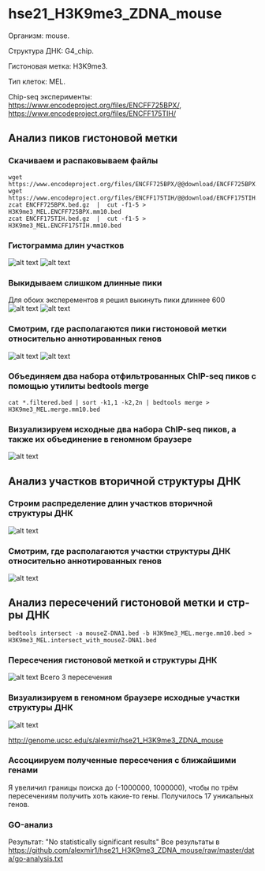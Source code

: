 # hse21_H3K9me3_ZDNA_mouse
Организм: mouse.

Структура ДНК: G4_chip.

Гистоновая метка: H3K9me3.

Тип клеток: MEL.

Chip-seq эксперименты: https://www.encodeproject.org/files/ENCFF725BPX/, https://www.encodeproject.org/files/ENCFF175TIH/

## Анализ пиков гистоновой метки
### Скачиваем и распаковываем файлы
```
wget https://www.encodeproject.org/files/ENCFF725BPX/@@download/ENCFF725BPX.bed.gz
wget https://www.encodeproject.org/files/ENCFF175TIH/@@download/ENCFF175TIH.bed.gz
zcat ENCFF725BPX.bed.gz  |  cut -f1-5 > H3K9me3_MEL.ENCFF725BPX.mm10.bed
zcat ENCFF175TIH.bed.gz  |  cut -f1-5 > H3K9me3_MEL.ENCFF175TIH.mm10.bed
```
### Гистограмма длин участков 
![alt text](https://github.com/alexmir1/hse21_H3K9me3_ZDNA_mouse/raw/master/images/len_hist.H3K9me3_MEL.ENCFF725BPX.mm10.png)
![alt text](https://github.com/alexmir1/hse21_H3K9me3_ZDNA_mouse/raw/master/images/len_hist.H3K9me3_MEL.ENCFF175TIH.mm10.png)
### Выкидываем слишком длинные пики
Для обоих эксперементов я решил выкинуть пики длиннее 600
![alt text](https://github.com/alexmir1/hse21_H3K9me3_ZDNA_mouse/raw/master/images/filter_peaks.H3K9me3_MEL.ENCFF725BPX.mm10.filtered.hist.png)
![alt text](https://github.com/alexmir1/hse21_H3K9me3_ZDNA_mouse/raw/master/images/filter_peaks.H3K9me3_MEL.ENCFF175TIH.mm10.filtered.hist.png)
### Смотрим, где располагаются пики гистоновой метки относительно аннотированных генов
![alt text](https://github.com/alexmir1/hse21_H3K9me3_ZDNA_mouse/raw/master/images/chip_seeker.H3K9me3_MEL.ENCFF725BPX.mm10.filtered.plotAnnoPie.png)
![alt text](https://github.com/alexmir1/hse21_H3K9me3_ZDNA_mouse/raw/master/images/chip_seeker.H3K9me3_MEL.ENCFF175TIH.mm10.filtered.plotAnnoPie.png)
### Объединяем два набора отфильтрованных ChIP-seq пиков с помощью утилиты bedtools merge
```
cat *.filtered.bed | sort -k1,1 -k2,2n | bedtools merge > H3K9me3_MEL.merge.mm10.bed
```
### Визуализируем исходные два набора ChIP-seq пиков, а также их объединение в геномном браузере
![alt text](https://github.com/alexmir1/hse21_H3K9me3_ZDNA_mouse/raw/master/images/genc_merge.png)
## Анализ участков вторичной структуры ДНК
### Строим распределение длин участков вторичной структуры ДНК
![alt text](https://github.com/alexmir1/hse21_H3K9me3_ZDNA_mouse/raw/master/images/len_hist.mouseZ-DNA1.png)
### Смотрим, где располагаются участки структуры ДНК относительно аннотированных генов
![alt text](https://github.com/alexmir1/hse21_H3K9me3_ZDNA_mouse/raw/master/images/chip_seeker.mouseZ-DNA1.plotAnnoPie.png)
## Анализ пересечений гистоновой метки и стр-ры ДНК
```
bedtools intersect -a mouseZ-DNA1.bed -b H3K9me3_MEL.merge.mm10.bed > H3K9me3_MEL.intersect_with_mouseZ-DNA1.bed
```
### Пересечения гистоновой меткой и структуры ДНК
![alt text](https://github.com/alexmir1/hse21_H3K9me3_ZDNA_mouse/raw/master/images/len_hist.H3K9me3_MEL.intersect_with_mouseZ-DNA1.png)
Всего 3 пересечения
### Визуализируем в геномном браузере исходные участки структуры ДНК
![alt text](https://github.com/alexmir1/hse21_H3K9me3_ZDNA_mouse/raw/master/images/gen_mouseZ.png)

http://genome.ucsc.edu/s/alexmir/hse21_H3K9me3_ZDNA_mouse
### Ассоциируем полученные пересечения с ближайшими генами
Я увеличил границы поиска до (-1000000, 1000000), чтобы по трём пересечениям получить хоть какие-то гены. Получилось 17 уникальных генов.
### GO-анализ
Результат: "No statistically significant results"
Все результаты в https://github.com/alexmir1/hse21_H3K9me3_ZDNA_mouse/raw/master/data/go-analysis.txt
